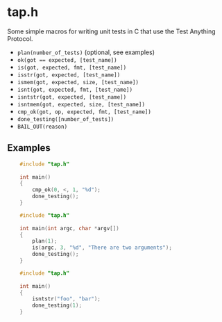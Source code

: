 tap.h
=====
Some simple macros for writing unit tests in C that use the Test Anything Protocol.

  * `plan(number_of_tests)` (optional, see examples)
  * `ok(got == expected, [test_name])`
  * `is(got, expected, fmt, [test_name])`
  * `isstr(got, expected, [test_name])`
  * `ismem(got, expected, size, [test_name])`
  * `isnt(got, expected, fmt, [test_name])`
  * `isntstr(got, expected, [test_name])`
  * `isntmem(got, expected, size, [test_name])`
  * `cmp_ok(got, op, expected, fmt, [test_name])`
  * `done_testing([number_of_tests])`
  * `BAIL_OUT(reason)`

## Examples

```c
    #include "tap.h"
    
    int main()
    {
        cmp_ok(0, <, 1, "%d");
        done_testing();
    }
```

```c
    #include "tap.h"
    
    int main(int argc, char *argv[])
    {
        plan(1);
        is(argc, 3, "%d", "There are two arguments");
        done_testing();
    }
```

```c
    #include "tap.h"
    
    int main()
    {
        isntstr("foo", "bar");
        done_testing(1);
    }
```
